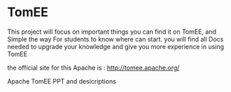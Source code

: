 # TomEE
This project will focus on important things you can find it on TomEE,
and Simple the way For students to know where can start.
you will find all Docs needed to upgrade your knowledge and give you more experience in using TomEE

the official site for this Apache is :
http://tomee.apache.org/

Apache TomEE PPT and desicriptions
